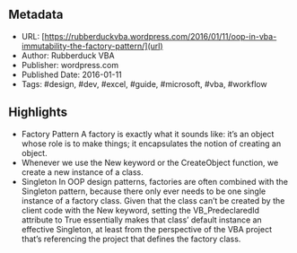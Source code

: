 ## Metadata
* URL: [https://rubberduckvba.wordpress.com/2016/01/11/oop-in-vba-immutability-the-factory-pattern/](url)
* Author: Rubberduck VBA
* Publisher: wordpress.com
* Published Date: 2016-01-11
* Tags: #design, #dev, #excel, #guide, #microsoft, #vba, #workflow

## Highlights
* Factory Pattern A factory is exactly what it sounds like: it’s an object whose role is to make things; it encapsulates the notion of creating an object.
* Whenever we use the New keyword or the CreateObject function, we create a new instance of a class.
* Singleton In OOP design patterns, factories are often combined with the Singleton pattern, because there only ever needs to be one single instance of a factory class. Given that the class can’t be created by the client code with the New keyword, setting the VB_PredeclaredId attribute to True essentially makes that class’ default instance an effective Singleton, at least from the perspective of the VBA project that’s referencing the project that defines the factory class.
